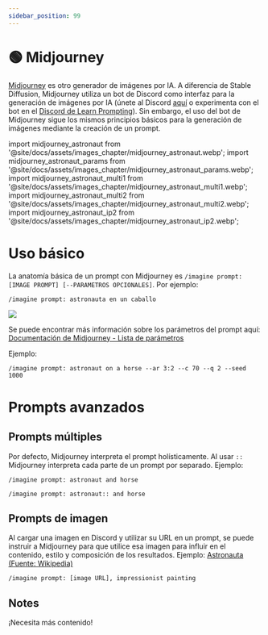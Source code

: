 ```yaml
---
sidebar_position: 99
---
```

# 🟢 Midjourney

[Midjourney](https://www.midjourney.com) es otro generador de imágenes por IA. A diferencia de Stable Diffusion, Midjourney utiliza un bot de Discord como interfaz para la generación de imágenes por IA (únete al Discord [aquí](https://discord.gg/midjourney) o experimenta con el bot en el [Discord de Learn Prompting](http://learnprompting.org/discord)). Sin embargo, el uso del bot de Midjourney sigue los mismos principios básicos para la generación de imágenes mediante la creación de un prompt.

import midjourney_astronaut from '@site/docs/assets/images_chapter/midjourney_astronaut.webp';
import midjourney_astronaut_params from '@site/docs/assets/images_chapter/midjourney_astronaut_params.webp';
import midjourney_astronaut_multi1 from '@site/docs/assets/images_chapter/midjourney_astronaut_multi1.webp';
import midjourney_astronaut_multi2 from '@site/docs/assets/images_chapter/midjourney_astronaut_multi2.webp';
import midjourney_astronaut_ip2 from '@site/docs/assets/images_chapter/midjourney_astronaut_ip2.webp';


# Uso básico

La anatomía básica de un prompt con Midjourney es `/imagine prompt: [IMAGE PROMPT] [--PARAMETROS OPCIONALES]`. Por ejemplo:

```text
/imagine prompt: astronauta en un caballo
```

<div style={{textAlign: 'center'}}>
  <img src={midjourney_astronaut} style={{width: "750px"}}/>
</div>

Se puede encontrar más información sobre los parámetros del prompt aquí: [Documentación de Midjourney - Lista de parámetros](https://docs.midjourney.com/docs/parameter-list)

Ejemplo:

```text
/imagine prompt: astronaut on a horse --ar 3:2 --c 70 --q 2 --seed 1000 
```

<div style={{textAlign: 'center'}}>
  <LazyLoadImage src={midjourney_astronaut_params} style={{width: "750px"}} />
</div>

# Prompts avanzados
## Prompts múltiples
Por defecto, Midjourney interpreta el prompt holísticamente. Al usar `::` Midjourney interpreta cada parte de un prompt por separado. Ejemplo:
```text
/imagine prompt: astronaut and horse
```
<div style={{textAlign: 'center'}}>
  <LazyLoadImage src={midjourney_astronaut_multi1} style={{width: "750px"}} />
</div>

```text
/imagine prompt: astronaut:: and horse
```
<div style={{textAlign: 'center'}}>
  <LazyLoadImage src={midjourney_astronaut_multi2} style={{width: "750px"}} />
</div>


## Prompts de imagen
Al cargar una imagen en Discord y utilizar su URL en un prompt, se puede instruir a Midjourney para que utilice esa imagen para influir en el contenido, estilo y composición de los resultados. Ejemplo:
[Astronauta (Fuente: Wikipedia)](https://en.wikipedia.org/wiki/Astronaut#/media/File:STS41B-35-1613_-_Bruce_McCandless_II_during_EVA_(Retouched).webp)

```text
/imagine prompt: [image URL], impressionist painting
```
<div style={{textAlign: 'center'}}>
  <LazyLoadImage src={midjourney_astronaut_ip2} style={{width: "750px"}} />
</div>

## Notes

¡Necesita más contenido!
